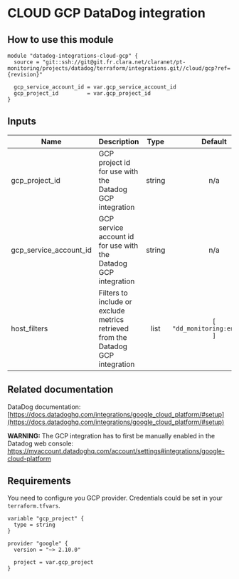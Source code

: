 # CLOUD GCP DataDog integration

## How to use this module

```
module "datadog-integrations-cloud-gcp" {
  source = "git::ssh://git@git.fr.clara.net/claranet/pt-monitoring/projects/datadog/terraform/integrations.git//cloud/gcp?ref={revision}"

  gcp_service_account_id = var.gcp_service_account_id
  gcp_project_id         = var.gcp_project_id
}

```

## Inputs

| Name | Description | Type | Default | Required |
|------|-------------|:----:|:-----:|:-----:|
| gcp\_project\_id | GCP project id for use with the Datadog GCP integration | string | n/a | yes |
| gcp\_service\_account\_id | GCP service account id for use with the Datadog GCP integration | string | n/a | yes |
| host\_filters | Filters to include or exclude metrics retrieved from the Datadog GCP integration | list | `[ "dd_monitoring:enabled" ]` | no |

## Related documentation

DataDog documentation: [https://docs.datadoghq.com/integrations/google_cloud_platform/#setup](https://docs.datadoghq.com/integrations/google_cloud_platform/#setup)

**WARNING:** The GCP integration has to first be manually enabled in the Datadog web console: https://myaccount.datadoghq.com/account/settings#integrations/google-cloud-platform

## Requirements

You need to configure you GCP provider.
Credentials could be set in your `terraform.tfvars`.

```
variable "gcp_project" {
  type = string
}

provider "google" {
  version = "~> 2.10.0"

  project = var.gcp_project
}
```
